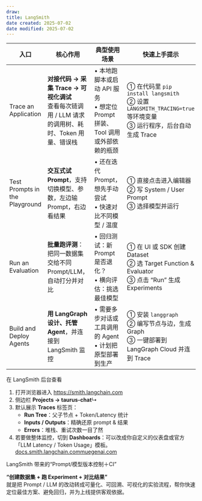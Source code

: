 ```yaml
---
draw:
title: LangSmith
date created: 2025-07-02
date modified: 2025-07-02
---
```


| 入口 | 核心作用 | 典型使用场景 | 快速上手提示 |
|------|----------|--------------|--------------|
| Trace an Application | **对接代码 → 采集 Trace → 可视化调试**<br>查看每次链调用 / LLM 请求的调用树、耗时、Token 用量、错误栈 | • 本地跑脚本或启动 API 服务<br>• 想定位 Prompt 拼装、Tool 调用或外部依赖的瓶颈 | ① 在代码里 `pip install langsmith`<br>② 设置 `LANGSMITH_TRACING=true` 等环境变量<br>③ 运行程序，后台自动生成 Trace |
| Test Prompts in the Playground | **交互式试 Prompt**，支持切换模型、参数，左边输 Prompt，右边看结果 | • 还在迭代 Prompt，想先手动尝试<br>• 快速对比不同模型 / 温度 | ① 直接点击进入编辑器<br>② 写 System / User Prompt<br>③ 选择模型并运行 |
| Run an Evaluation | **批量跑评测**：把同一数据集交给不同 Prompt/LLM，自动打分并对比 | • 回归测试：新 Prompt 是否退化？<br>• 横向评估：挑选最佳模型 | ① 在 UI 或 SDK 创建 Dataset<br>② 选 Target Function & Evaluator<br>③ 点击 “Run” 生成 Experiments |
| Build and Deploy Agents | **用 LangGraph 设计、托管 Agent**，并连接到 LangSmith 监控 | • 需要多步对话或工具调用的 Agent<br>• 计划把原型部署到生产 | ① 安装 `langgraph`<br>② 编写节点与边，生成 Graph<br>③ 一键部署到 LangGraph Cloud 并连到 Trace |

在 LangSmith 后台查看

1. 打开浏览器进入 https://smith.langchain.com
2. 侧边栏 **Projects → taurus-chat**↳
3. 默认展示 **Traces** 标签页：
    - **Run Tree**：父子节点 + Token/Latency 统计
    - **Inputs / Outputs**：精确还原 prompt & 结果
    - **Errors**：堆栈、重试次数一目了然
4. 若要做整体监控，切到 **Dashboards**：可以改成你自定义的仪表盘或官方「LLM Latency / Token Usage」模板。[docs.smith.langchain.com](https://docs.smith.langchain.com/observability/how_to_guides/dashboards?utm_source=chatgpt.com)[muegenai.com](https://muegenai.com/docs/data-science/building-llm-powered-applications-with-langchain-langgraph/module-7-deployment-scaling/using-langsmith-for-tracing-and-debugging/?utm_source=chatgpt.com)

LangSmith 带来的“Prompt/模型版本控制＋CI”

**“创建数据集 + 跑 Experiment + 对比结果”**  
就是把 Prompt / LLM 的改动转成可量化、可回溯、可视化的实验流程，帮你快速定位最佳方案、避免回归，并为上线提供客观依据。
